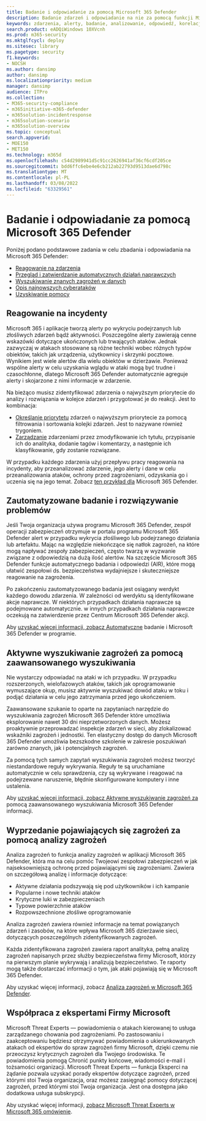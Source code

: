 ```yaml
---
title: Badanie i odpowiadanie za pomocą Microsoft 365 Defender
description: Badanie zdarzeń i odpowiadanie na nie za pomocą funkcji Microsoft 365 Defender.
keywords: zdarzenia, alerty, badanie, analizowanie, odpowiedź, korelacja, ataki, komputery, urządzenia, użytkownicy, tożsamości, tożsamość, skrzynka pocztowa, poczta e-mail, 365, microsoft, m365, reagowanie na incydenty, cyberatak
search.product: eADQiWindows 10XVcnh
ms.prod: m365-security
ms.mktglfcycl: deploy
ms.sitesec: library
ms.pagetype: security
f1.keywords:
- NOCSH
ms.author: dansimp
author: dansimp
ms.localizationpriority: medium
manager: dansimp
audience: ITPro
ms.collection:
- M365-security-compliance
- m365initiative-m365-defender
- m365solution-incidentresponse
- m365solution-scenario
- m365solution-overview
ms.topic: conceptual
search.appverid:
- MOE150
- MET150
ms.technology: m365d
ms.openlocfilehash: c54d2989941d5c91cc2626941af36cf6cdf205ce
ms.sourcegitcommit: bdd6ffc6ebe4e6cb212ab22793d9513dae6d798c
ms.translationtype: MT
ms.contentlocale: pl-PL
ms.lasthandoff: 03/08/2022
ms.locfileid: "63329561"
---
```

# <a name="investigate-and-respond-with-microsoft-365-defender"></a>Badanie i odpowiadanie za pomocą Microsoft 365 Defender

Poniżej podano podstawowe zadania w celu zbadania i odpowiadania na Microsoft 365 Defender:

- [Reagowanie na zdarzenia](#incident-response)
- [Przegląd i zatwierdzanie automatycznych działań naprawczych](#automated-investigation-and-remediation)
- [Wyszukiwanie znanych zagrożeń w danych](#proactive-search-for-threats-with-advanced-hunting)
- [Opis najnowszych cyberataków](#get-ahead-of-emerging-threats-with-threat-analytics)
- [Uzyskiwanie pomocy](#collaborate-with-microsoft-experts)

## <a name="incident-response"></a>Reagowanie na incydenty

Microsoft 365 i aplikacje tworzą alerty po wykryciu podejrzanych lub złośliwych zdarzeń bądź aktywności. Poszczególne alerty zawierają cenne wskazówki dotyczące ukończonych lub trwających ataków. Jednak zazwyczaj w atakach stosowane są różne techniki wobec różnych typów obiektów, takich jak urządzenia, użytkownicy i skrzynki pocztowe. Wynikiem jest wiele alertów dla wielu obiektów w dzierżawie. Ponieważ wspólne alerty w celu uzyskania wglądu w ataki mogą być trudne i czasochłonne, dlatego Microsoft 365 Defender automatycznie agreguje alerty i skojarzone z nimi informacje w zdarzenie.

Na bieżąco musisz zidentyfikować zdarzenia o najwyższym priorytecie do analizy i rozwiązania w kolejce zdarzeń i przygotować je do reakcji. Jest to kombinacja:

- [Określanie priorytetu](incident-queue.md) zdarzeń o najwyższym priorytecie za pomocą filtrowania i sortowania kolejki zdarzeń. Jest to nazywane również trygoniem.
- [Zarządzanie](manage-incidents.md) zdarzeniami przez zmodyfikowanie ich tytułu, przypisanie ich do analityka, dodanie tagów i komentarzy, a następnie ich klasyfikowanie, gdy zostanie rozwiązane.

W przypadku każdego zdarzenia użyj przepływu pracy reagowania na incydenty, aby przeanalizować zdarzenie, jego alerty i dane w celu przeanalizowania ataków, ochrony przed zagrożeniami, odzyskania go i uczenia się na jego temat. Zobacz [ten przykład dla](incidents-overview.md#example-incident-response-workflow-for-microsoft-365-defender) Microsoft 365 Defender.

## <a name="automated-investigation-and-remediation"></a>Zautomatyzowane badanie i rozwiązywanie problemów

Jeśli Twoja organizacja używa programu Microsoft 365 Defender, zespół operacji zabezpieczeń otrzymuje w portalu programu Microsoft 365 Defender alert w przypadku wykrycia złośliwego lub podejrzanego działania lub artefaktu. Mając na względzie niekończące się natłok zagrożeń, na które mogą napływać zespoły zabezpieczeń, często twarzą w wyzwanie związane z odpowiedzią na dużą ilość alertów. Na szczęście Microsoft 365 Defender funkcje automatycznego badania i odpowiedzi (AIR), które mogą ułatwić zespołowi ds. bezpieczeństwa wydajniejsze i skuteczniejsze reagowanie na zagrożenia.

Po zakończeniu zautomatyzowanego badania jest osiągany werdykt każdego dowodu zdarzenia. W zależności od werdyktu są identyfikowane akcje naprawcze. W niektórych przypadkach działania naprawcze są podejmowane automatycznie. w innych przypadkach działania naprawcze oczekują na zatwierdzenie przez Centrum Microsoft 365 Defender akcji. 

Aby [uzyskać więcej informacji, zobacz Automatyczne](m365d-autoir.md) badanie i Microsoft 365 Defender w programie.

## <a name="proactive-search-for-threats-with-advanced-hunting"></a>Aktywne wyszukiwanie zagrożeń za pomocą zaawansowanego wyszukiwania

Nie wystarczy odpowiadać na ataki w ich przypadku. W przypadku rozszerzonych, wielofazowych ataków, takich jak oprogramowanie wymuszające okup, musisz aktywnie wyszukiwać dowód ataku w toku i podjąć działania w celu jego zatrzymania przed jego ukończeniem.

Zaawansowane szukanie to oparte na zapytaniach narzędzie do wyszukiwania zagrożeń Microsoft 365 Defender które umożliwia eksplorowanie nawet 30 dni nieprzetworzonych danych. Możesz proaktywnie przeprowadzać inspekcje zdarzeń w sieci, aby zlokalizować wskaźniki zagrożeń i jednostki. Ten elastyczny dostęp do danych Microsoft 365 Defender umożliwia bezszkodne szkolenie w zakresie poszukiwań zarówno znanych, jak i potencjalnych zagrożeń.

Za pomocą tych samych zapytań wyszukiwania zagrożeń możesz tworzyć niestandardowe reguły wykrywania. Reguły te są uruchamiane automatycznie w celu sprawdzenia, czy są wykrywane i reagować na podejrzewane naruszenie, błędnie skonfigurowane komputery i inne ustalenia.

Aby [uzyskać więcej informacji, zobacz Aktywne wyszukiwanie zagrożeń za](advanced-hunting-overview.md) pomocą zaawansowanego wyszukiwania Microsoft 365 Defender informacji.

## <a name="get-ahead-of-emerging-threats-with-threat-analytics"></a>Wyprzedanie pojawiających się zagrożeń za pomocą analizy zagrożeń

Analiza zagrożeń to funkcja analizy zagrożeń w aplikacji Microsoft 365 Defender, która ma na celu pomóc Twojeowi zespołowi zabezpieczeń w jak najseksowniejszą ochronę przed pojawiającymi się zagrożeniami. Zawiera on szczegółową analizę i informacje dotyczące:

- Aktywne działania podszywają się pod użytkowników i ich kampanie
- Popularne i nowe techniki ataków
- Krytyczne luki w zabezpieczeniach
- Typowe powierzchnie ataków
- Rozpowszechnione złośliwe oprogramowanie

Analiza zagrożeń zawiera również informacje na temat powiązanych zdarzeń i zasobów, na które wpływa Microsoft 365 dzierżawie sieci, dotyczących poszczególnych zidentyfikowanych zagrożeń.

Każda zidentyfikowana zagrożeń zawiera raport analityka, pełną analizę zagrożeń napisanych przez służby bezpieczeństwa firmy Microsoft, którzy na pierwszym planie wykrywają i analizują bezpieczeństwo. Te raporty mogą także dostarczać informacji o tym, jak ataki pojawiają się w Microsoft 365 Defender.

Aby uzyskać więcej informacji, zobacz [Analiza zagrożeń w Microsoft 365 Defender](threat-analytics.md).

## <a name="collaborate-with-microsoft-experts"></a>Współpraca z ekspertami Firmy Microsoft

Microsoft Threat Experts — powiadomienia o atakach kierowanej to usługa zarządzanego chowania pod zagrożeniami. Po zastosowaniu i zaakceptowaniu będziesz otrzymywać powiadomienia o ukierunkowanych atakach od ekspertów do spraw zagrożeń firmy Microsoft, dzięki czemu nie przeoczysz krytycznych zagrożeń dla Twojego środowiska. Te powiadomienia pomogą Chronić punkty końcowe, wiadomości e-mail i tożsamości organizacji. Microsoft Threat Experts — funkcja Eksperci na żądanie pozwala uzyskać porady ekspertów dotyczące zagrożeń, przed którymi stoi Twoja organizacja, oraz możesz zasięgnąć pomocy dotyczącej zagrożeń, przed którymi stoi Twoja organizacja. Jest ona dostępna jako dodatkowa usługa subskrypcji.

Aby uzyskać więcej informacji, [zobacz Microsoft Threat Experts w Microsoft 365 omówienie](/security/mtp/microsoft-threat-experts.md).
